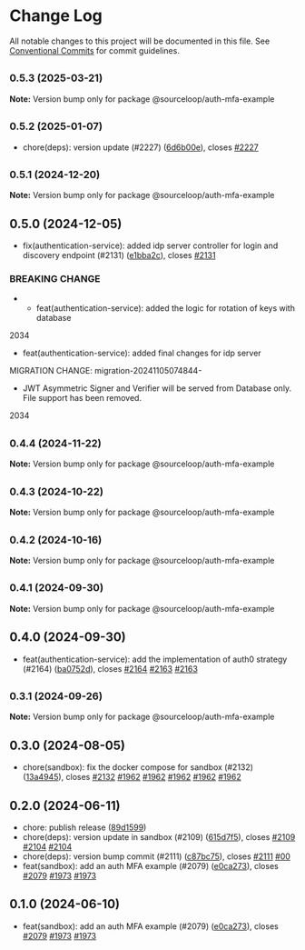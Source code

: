 # Change Log

All notable changes to this project will be documented in this file.
See [Conventional Commits](https://conventionalcommits.org) for commit guidelines.

## <small>0.5.3 (2025-03-21)</small>

**Note:** Version bump only for package @sourceloop/auth-mfa-example





## <small>0.5.2 (2025-01-07)</small>

* chore(deps): version update (#2227) ([6d6b00e](https://github.com/sourcefuse/loopback4-microservice-catalog/commit/6d6b00e)), closes [#2227](https://github.com/sourcefuse/loopback4-microservice-catalog/issues/2227)





## <small>0.5.1 (2024-12-20)</small>

**Note:** Version bump only for package @sourceloop/auth-mfa-example





## 0.5.0 (2024-12-05)

* fix(authentication-service):  added idp server controller for login and discovery endpoint (#2131) ([e1bba2c](https://github.com/sourcefuse/loopback4-microservice-catalog/commit/e1bba2c)), closes [#2131](https://github.com/sourcefuse/loopback4-microservice-catalog/issues/2131)


### BREAKING CHANGE

* * feat(authentication-service): added the logic for rotation of keys with database

2034

* feat(authentication-service):  added final changes for idp server

MIGRATION CHANGE:
migration-20241105074844-
* JWT Asymmetric Signer and Verifier will be served from Database only. File support has been removed.

2034




## <small>0.4.4 (2024-11-22)</small>

**Note:** Version bump only for package @sourceloop/auth-mfa-example





## <small>0.4.3 (2024-10-22)</small>

**Note:** Version bump only for package @sourceloop/auth-mfa-example





## <small>0.4.2 (2024-10-16)</small>

**Note:** Version bump only for package @sourceloop/auth-mfa-example





## <small>0.4.1 (2024-09-30)</small>

**Note:** Version bump only for package @sourceloop/auth-mfa-example





## 0.4.0 (2024-09-30)

* feat(authentication-service): add the implementation of auth0 strategy (#2164) ([ba0752d](https://github.com/sourcefuse/loopback4-microservice-catalog/commit/ba0752d)), closes [#2164](https://github.com/sourcefuse/loopback4-microservice-catalog/issues/2164) [#2163](https://github.com/sourcefuse/loopback4-microservice-catalog/issues/2163) [#2163](https://github.com/sourcefuse/loopback4-microservice-catalog/issues/2163)





## <small>0.3.1 (2024-09-26)</small>

**Note:** Version bump only for package @sourceloop/auth-mfa-example





## 0.3.0 (2024-08-05)

* chore(sandbox): fix the docker compose for sandbox (#2132) ([13a4945](https://github.com/sourcefuse/loopback4-microservice-catalog/commit/13a4945)), closes [#2132](https://github.com/sourcefuse/loopback4-microservice-catalog/issues/2132) [#1962](https://github.com/sourcefuse/loopback4-microservice-catalog/issues/1962) [#1962](https://github.com/sourcefuse/loopback4-microservice-catalog/issues/1962) [#1962](https://github.com/sourcefuse/loopback4-microservice-catalog/issues/1962) [#1962](https://github.com/sourcefuse/loopback4-microservice-catalog/issues/1962) [#1962](https://github.com/sourcefuse/loopback4-microservice-catalog/issues/1962)





## 0.2.0 (2024-06-11)

* chore: publish release ([89d1599](https://github.com/sourcefuse/loopback4-microservice-catalog/commit/89d1599))
* chore(deps):  version update in sandbox (#2109) ([615d7f5](https://github.com/sourcefuse/loopback4-microservice-catalog/commit/615d7f5)), closes [#2109](https://github.com/sourcefuse/loopback4-microservice-catalog/issues/2109) [#2104](https://github.com/sourcefuse/loopback4-microservice-catalog/issues/2104) [#2104](https://github.com/sourcefuse/loopback4-microservice-catalog/issues/2104)
* chore(deps): version bump commit (#2111) ([c87bc75](https://github.com/sourcefuse/loopback4-microservice-catalog/commit/c87bc75)), closes [#2111](https://github.com/sourcefuse/loopback4-microservice-catalog/issues/2111) [#00](https://github.com/sourcefuse/loopback4-microservice-catalog/issues/00)
* feat(sandbox): add an auth MFA example (#2079) ([e0ca273](https://github.com/sourcefuse/loopback4-microservice-catalog/commit/e0ca273)), closes [#2079](https://github.com/sourcefuse/loopback4-microservice-catalog/issues/2079) [#1973](https://github.com/sourcefuse/loopback4-microservice-catalog/issues/1973) [#1973](https://github.com/sourcefuse/loopback4-microservice-catalog/issues/1973)





## 0.1.0 (2024-06-10)

* feat(sandbox): add an auth MFA example (#2079) ([e0ca273](https://github.com/sourcefuse/loopback4-microservice-catalog/commit/e0ca273)), closes [#2079](https://github.com/sourcefuse/loopback4-microservice-catalog/issues/2079) [#1973](https://github.com/sourcefuse/loopback4-microservice-catalog/issues/1973) [#1973](https://github.com/sourcefuse/loopback4-microservice-catalog/issues/1973)
